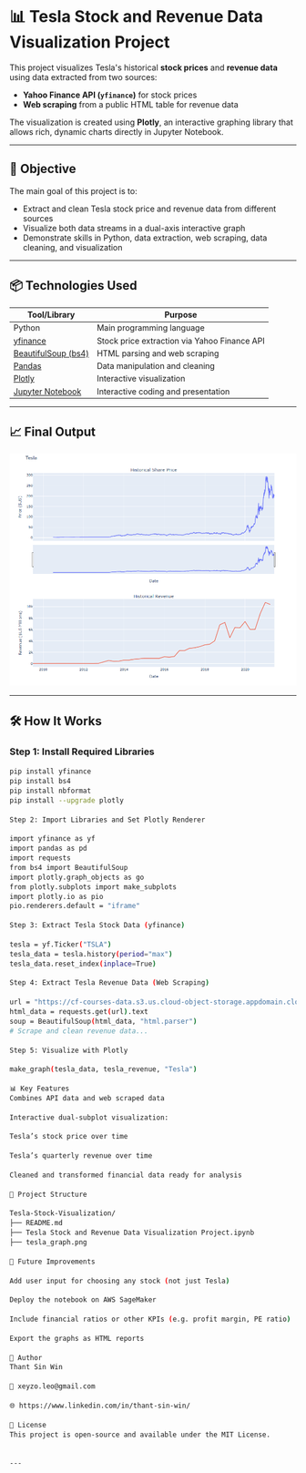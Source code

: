 # 📊 Tesla Stock and Revenue Data Visualization Project

This project visualizes Tesla's historical **stock prices** and **revenue data** using data extracted from two sources:  
- **Yahoo Finance API (`yfinance`)** for stock prices  
- **Web scraping** from a public HTML table for revenue data

The visualization is created using **Plotly**, an interactive graphing library that allows rich, dynamic charts directly in Jupyter Notebook.

---

## 🧠 Objective

The main goal of this project is to:
- Extract and clean Tesla stock price and revenue data from different sources
- Visualize both data streams in a dual-axis interactive graph
- Demonstrate skills in Python, data extraction, web scraping, data cleaning, and visualization

---

## 📦 Technologies Used

| Tool/Library        | Purpose                                       |
|---------------------|-----------------------------------------------|
| Python              | Main programming language                     |
| [yfinance](https://pypi.org/project/yfinance/)        | Stock price extraction via Yahoo Finance API |
| [BeautifulSoup (bs4)](https://www.crummy.com/software/BeautifulSoup/) | HTML parsing and web scraping            |
| [Pandas](https://pandas.pydata.org/)             | Data manipulation and cleaning             |
| [Plotly](https://plotly.com/python/)             | Interactive visualization                   |
| [Jupyter Notebook](https://jupyter.org/)        | Interactive coding and presentation         |

---

## 📈 Final Output

![Tesla Stock and Revenue Chart](Tesla_graph.png)


---

## 🛠️ How It Works

### Step 1: Install Required Libraries
```bash
pip install yfinance
pip install bs4
pip install nbformat
pip install --upgrade plotly

Step 2: Import Libraries and Set Plotly Renderer

import yfinance as yf
import pandas as pd
import requests
from bs4 import BeautifulSoup
import plotly.graph_objects as go
from plotly.subplots import make_subplots
import plotly.io as pio
pio.renderers.default = "iframe"

Step 3: Extract Tesla Stock Data (yfinance)

tesla = yf.Ticker("TSLA")
tesla_data = tesla.history(period="max")
tesla_data.reset_index(inplace=True)

Step 4: Extract Tesla Revenue Data (Web Scraping)

url = "https://cf-courses-data.s3.us.cloud-object-storage.appdomain.cloud/IBMDeveloperSkillsNetwork-PY0220EN-SkillsNetwork/labs/project/revenue.htm"
html_data = requests.get(url).text
soup = BeautifulSoup(html_data, "html.parser")
# Scrape and clean revenue data...

Step 5: Visualize with Plotly

make_graph(tesla_data, tesla_revenue, "Tesla")

📊 Key Features
Combines API data and web scraped data

Interactive dual-subplot visualization:

Tesla’s stock price over time

Tesla’s quarterly revenue over time

Cleaned and transformed financial data ready for analysis

📁 Project Structure

Tesla-Stock-Visualization/
├── README.md
├── Tesla Stock and Revenue Data Visualization Project.ipynb
├── tesla_graph.png

🚀 Future Improvements

Add user input for choosing any stock (not just Tesla)

Deploy the notebook on AWS SageMaker

Include financial ratios or other KPIs (e.g. profit margin, PE ratio)

Export the graphs as HTML reports

👤 Author
Thant Sin Win

📧 xeyzo.leo@gmail.com

🌐 https://www.linkedin.com/in/thant-sin-win/

📄 License
This project is open-source and available under the MIT License.


---


